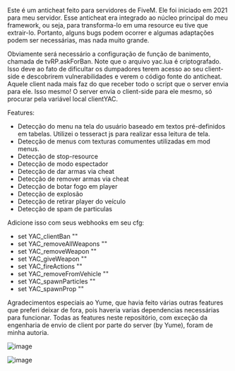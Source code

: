 Este é um anticheat feito para servidores de FiveM. Ele foi iniciado em 2021 para meu servidor. Esse anticheat era integrado ao núcleo principal do meu framework, ou seja, para transforma-lo em uma resource eu tive que extrair-lo. Portanto, alguns bugs podem ocorrer e algumas adaptações podem ser necessárias, mas nada muito grande.

Obviamente será necessário a configuração de função de banimento, chamada de tvRP.askForBan. Note que o arquivo yac.lua é criptografado. Isso deve ao fato de dificultar os dumpadores terem acesso ao seu client-side e descobrirem vulnerabilidades e verem o código fonte do anticheat. Aquele client nada mais faz do que receber todo o script que o server envia para ele. Isso mesmo! O server envia o client-side para ele mesmo, só procurar pela variável local clientYAC.

Features:

- Detecção do menu na tela do usuário baseado em textos pré-definidos em tabelas. Utilizei o tesseract js para realizar essa leitura de tela.
- Detecção de menus com texturas comumentes utilizadas em mod menus.
- Detecção de stop-resource
- Detecção de modo espectador
- Detecção de dar armas via cheat
- Detecção de remover armas via cheat
- Detecção de botar fogo em player
- Detecção de explosão
- Detecção de retirar player do veículo
- Detecção de spam de particulas

Adicione isso com seus webhooks em seu cfg:

- set YAC_clientBan ""
- set YAC_removeAllWeapons ""
- set YAC_removeWeapon ""
- set YAC_giveWeapon ""
- set YAC_fireActions ""
- set YAC_removeFromVehicle ""
- set YAC_spawnParticles ""
- set YAC_spawnProp ""

Agradecimentos especiais ao Yume, que havia feito várias outras features que preferi deixar de fora, pois haveria varias dependencias necessárias para funcionar. Todas as features neste repositório, com exceção da engenharia de envio de client por parte do server (by Yume), foram de minha autoria.

![image](https://github.com/gabinfinity/g_anticheat/assets/59806981/ebb2fe4f-b516-4a18-a113-f3a51c6e5d24)

![image](https://github.com/gabinfinity/g_anticheat/assets/59806981/ff92f41b-72eb-436d-8844-e60ad3fd9927)


